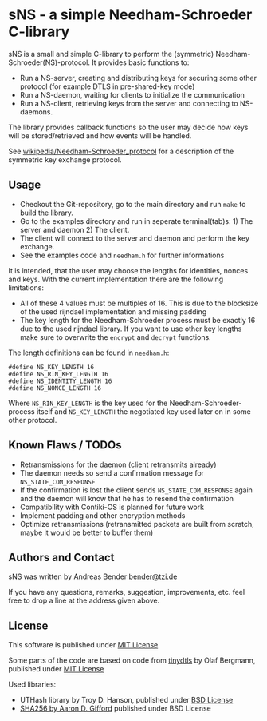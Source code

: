 # sNS - a simple Needham-Schroeder C-library

sNS is a small and simple C-library to perform the (symmetric) Needham-Schroeder(NS)-protocol. It provides basic functions to:

* Run a NS-server, creating and distributing keys for securing some other protocol (for example DTLS in pre-shared-key mode)
* Run a NS-daemon, waiting for clients to initialize the communication
* Run a NS-client, retrieving keys from the server and connecting to NS-daemons.

The library provides callback functions so the user may decide how keys will be stored/retrieved and how events will be handled.

See [wikipedia/Needham-Schroeder_protocol](http://en.wikipedia.org/wiki/Needham%E2%80%93Schroeder_protocol) for a description of the symmetric key exchange protocol.

## Usage

* Checkout the Git-repository, go to the main directory and run `make` to build the library.
* Go to the examples directory and run in seperate terminal(tab)s: 1) The server and daemon 2) The client.
* The client will connect to the server and daemon and perform the key exchange.
* See the examples code and `needham.h` for further informations

It is intended, that the user may choose the lengths for identities, nonces and keys. With the current implementation there are the following limitations:

* All of these 4 values must be multiples of 16. This is due to the blocksize of the used rijndael implementation and missing padding
* The key length for the Needham-Schroeder process must be exactly 16 due to the used rijndael library. If you want to use other key lengths make sure to overwrite the `encrypt` and `decrypt` functions.

The length definitions can be found in `needham.h`:

    #define NS_KEY_LENGTH 16
    #define NS_RIN_KEY_LENGTH 16
    #define NS_IDENTITY_LENGTH 16
    #define NS_NONCE_LENGTH 16

Where `NS_RIN_KEY_LENGTH` is the key used for the Needham-Schroeder-process itself and `NS_KEY_LENGTH` the negotiated key used later on in some other protocol.

## Known Flaws / TODOs

* Retransmissions for the daemon (client retransmits already)
* The daemon needs so send a confirmation message for `NS_STATE_COM_RESPONSE`
 * If the confirmation is lost the client sends `NS_STATE_COM_RESPONSE` again and the daemon will know that he has to resend the confirmation
* Compatibility with Contiki-OS is planned for future work
* Implement padding and other encryption methods
* Optimize retransmissions (retransmitted packets are built from scratch, maybe it would be better to buffer them)

## Authors and Contact

sNS was written by Andreas Bender <bender@tzi.de>

If you have any questions, remarks, suggestion, improvements,
etc. feel free to drop a line at the address given above.

## License

This software is published under [MIT License](http://opensource.org/licenses/mit-license.php)

Some parts of the code are based on code from [tinydtls](http://tinydtls.sourceforge.net/) by Olaf Bergmann, published under [MIT License](http://opensource.org/licenses/mit-license.php)

Used libraries:

* UTHash library by Troy D. Hanson, published under [BSD License](http://troydhanson.github.io/uthash/license.html)
* [SHA256 by Aaron D. Gifford](http://www.aarongifford.com/computers/sha.html) published under BSD License

